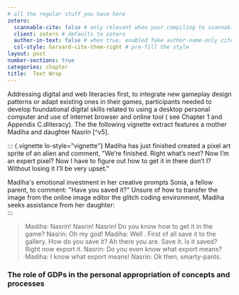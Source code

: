 ```yaml
---
# all the regular stuff you have here
zotero:
  scannable-cite: false # only relevant when your compiling to scannable-cite .odt
  client: zotero # defaults to zotero
  author-in-text: false # when true, enabled fake author-name-only cites by replacing it with the text of the last names of the authors
  csl-style: harvard-cite-them-right # pre-fill the style
layout: post
number-sections: true
categories: chapter
title:  Text Wrap
---
```



Addressing digital and web literacies first, to integrate new gameplay design patterns or adapt existing ones in their games, participants needed to develop foundational digital skills related to using a desktop personal computer and use of internet browser and online tool ( see Chapter 1 and  Appendix C.dliteracy). The the following vignette extract features a mother Madiha and daughter Nasrin [^v5].

::: {.vignette lo-style="vignette"}
Madiha has just finished created a pixel art sprite of an alien and comment, "We’re finished. Right what’s next? Now I’m an expert pixel? Now I have to figure out how to get it in there don’t I? Without losing it I’ll be very upset."

Madiha's emotional investment in her creative prompts Sonia, a fellow parent, to comment: "Have you saved it?" Unsure of how to transfer the image from the online image editor the glitch coding environment, Madiha seeks assistance from her daughter:   
:::

> Madiha: Nasrin! Nasrin! Nasrin! Do you know how to get it in the game?
Nasrin: Oh my god!
Madiha: Well . First of all save it to the gallery. How do you save it? Ah there you are. Save it. Is it saved? Right now export it.
Nasrin: Do you even know what export means?
Madiha: I know what export means!
Nasrin: Ok then, smarty-pants.


<!-- In another example, changing pen colours in the graphical tool is a process that Nasrin(c) has already internalised and performs effortlessly, whereas Madiha(p) is still deliberately working to build her competency. Nasrin(p) has fully operationalised the process, incorporating it into her repertoire of practices. -->
### The role of GDPs in the personal appropriation of concepts and processes
